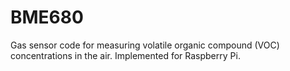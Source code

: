 # BME680

Gas sensor code for measuring volatile organic compound (VOC) concentrations in the air. 
Implemented for Raspberry Pi. 
